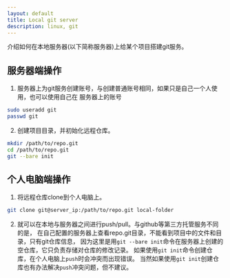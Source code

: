 ```yaml
---
layout: default
title: Local git server
description: linux, git
---
```


介绍如何在本地服务器(以下简称服务器)上给某个项目搭建git服务。

## 服务器端操作

1. 服务器上为git服务创建账号，与创建普通账号相同，如果只是自己一个人使用，也可以使用自己在
服务器上的账号

```bash
sudo useradd git
passwd git
```

2. 创建项目目录，并初始化远程仓库。

```bash
mkdir /path/to/repo.git
cd /path/to/repo.git
git --bare init
```

## 个人电脑端操作

1. 将远程仓库clone到个人电脑上。

```bash
git clone git@server_ip:/path/to/repo.git local-folder
```

2. 就可以在本地与服务器之间进行push/pull。与github等第三方托管服务不同的是，
在自己配置的服务器上查看repo.git目录，不能看到项目中的文件和目录，只有git仓库信息，
因为这里是用`git --bare init`命令在服务器上创建的空仓库，它只负责存储对仓库的修改记录。
如果使用`git init`命令创建仓库，在个人电脑上`push`时会冲突而出现错误。
当然如果使用`git init`创建仓库也有办法解决`push`冲突问题，但不建议。